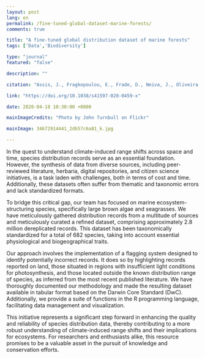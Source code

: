 ```yaml
---
layout: post
lang: en
permalink: /fine-tuned-global-dataset-marine-forests/
comments: true

title: "A fine-tuned global distribution dataset of marine forests"
tags: ['Data','Biodiversity']

type: "journal"
featured: "false"

description: ""

citation: "Assis, J., Fragkopoulou, E., Frade, D., Neiva, J., Oliveira, A., Abecasis, D., Faugeron, S., Serrão, E. A., Frade, D., Neiva, J., Oliveira, A., Abecasis, D., Faugeron, S., & Serrão, E. A. (2020). A fine-tuned global distribution dataset of marine forests. Scientific Data."

link: "https://doi.org/10.1038/s41597-020-0459-x"

date: 2020-04-18 10:30:00 +0800

mainImageCredits: "Photo by John Turnbull on Flickr"

mainImage: 34672914441_2db57c6a81_k.jpg

---
```


In the quest to understand climate-induced range shifts across space and time, species distribution records serve as an essential foundation. However, the synthesis of data from diverse sources, including peer-reviewed literature, herbaria, digital repositories, and citizen science initiatives, is a task laden with challenges, both in terms of cost and time. Additionally, these datasets often suffer from thematic and taxonomic errors and lack standardized formats.

To bridge this critical gap, our team has focused on marine ecosystem-structuring species, specifically large brown algae and seagrasses. We have meticulously gathered distribution records from a multitude of sources and meticulously curated a refined dataset, comprising approximately 2.8 million dereplicated records. This dataset has been taxonomically standardized for a total of 682 species, taking into account essential physiological and biogeographical traits.

Our approach involves the implementation of a flagging system designed to identify potentially incorrect records. It does so by highlighting records reported on land, those situated in regions with insufficient light conditions for photosynthesis, and those located outside the known distribution range of species, as inferred from the most recent published literature. We have thoroughly documented our methodology and made the resulting dataset available in tabular format based on the Darwin Core Standard (DwC). Additionally, we provide a suite of functions in the R programming language, facilitating data management and visualization.

This initiative represents a significant step forward in enhancing the quality and reliability of species distribution data, thereby contributing to a more robust understanding of climate-induced range shifts and their implications for ecosystems. For researchers and enthusiasts alike, this resource promises to be a valuable asset in the pursuit of knowledge and conservation efforts.